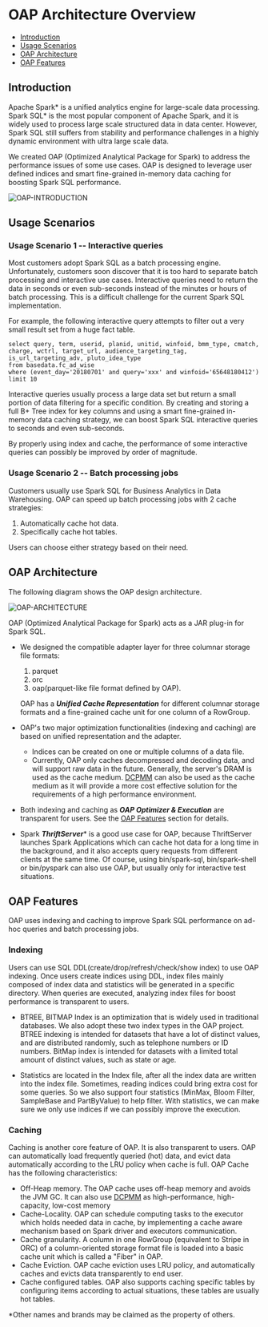 # OAP Architecture Overview


* [Introduction](#introduction)
* [Usage Scenarios](#Usage-Scenarios)
* [OAP Architecture](#oap-architecture)
* [OAP Features](#oap-Features)



## Introduction

Apache Spark\* is a unified analytics engine for large-scale data processing. Spark SQL\* is the most popular component of Apache Spark, and it is widely used to process large scale structured data in data center. However, Spark SQL still suffers from stability and performance challenges in a highly dynamic environment with ultra large scale data.

We created OAP (Optimized Analytical Package for Spark) to address the performance issues of some use cases. OAP is designed to leverage user defined indices and smart fine-grained in-memory data caching for boosting Spark SQL performance.


![OAP-INTRODUCTION](./image/OAP-Introduction.PNG)

## Usage Scenarios

### Usage Scenario 1 -- Interactive queries

Most customers adopt Spark SQL as a batch processing engine. Unfortunately, customers soon discover that it is too hard to separate batch processing and interactive use cases. Interactive queries need to return the data in seconds or even sub-seconds instead of the minutes or hours of batch processing. This is a difficult challenge for the current Spark SQL implementation.

For example, the following interactive query attempts to filter out a very small result set from a huge fact table.

```
select query, term, userid, planid, unitid, winfoid, bmm_type, cmatch, charge, wctrl, target_url, audience_targeting_tag, is_url_targeting_adv, pluto_idea_type
from basedata.fc_ad_wise
where (event_day='20180701' and query='xxx' and winfoid='65648180412')
limit 10
```

Interactive queries usually process a large data set but return a small portion of data filtering for a specific condition. By creating and storing a full B+ Tree index for key columns and using a smart fine-grained in-memory data caching strategy, we can boost Spark SQL interactive queries to seconds and even sub-seconds.

By properly using index and cache, the performance of some interactive queries can possibly be improved by order of magnitude.

### Usage Scenario 2 -- Batch processing jobs 

Customers usually use Spark SQL for Business Analytics in Data Warehousing. OAP can speed up batch processing jobs with 2 cache strategies:

1. Automatically cache hot data.
2. Specifically cache hot tables. 

Users can choose either strategy based on their need.

## OAP Architecture

The following diagram shows the OAP design architecture.

![OAP-ARCHITECTURE](./image/OAP-Architecture.PNG)

OAP (Optimized Analytical Package for Spark) acts as a JAR plug-in for Spark SQL.

- We designed the compatible adapter layer for three columnar storage file formats: 

   1. parquet
   2. orc
   3. oap(parquet-like file format defined by OAP).

   OAP has a ***Unified Cache Representation*** for different columnar storage formats and a fine-grained cache unit for one column of a RowGroup.

- OAP's two major optimization functionalities (indexing and caching) are based on unified representation and the adapter. 
   - Indices can be created on one or multiple columns of a data file. 
   - Currently, OAP only caches decompressed and decoding data, and will support raw data in the future. Generally, the server's DRAM is used as the cache medium. [DCPMM](https://www.intel.com/content/www/us/en/architecture-and-technology/optane-dc-persistent-memory.html) can also be used as the cache medium as it will provide a more cost effective solution for the requirements of a high performance environment.

- Both indexing and caching as ***OAP Optimizer & Execution*** are transparent for users. See the [OAP Features](#OAP-Features) section for details.

- Spark ***ThriftServer***\* is a good use case for OAP, because ThriftServer launches Spark Applications which can cache hot data for a long time in the background, and it also accepts query requests from different clients at the same time. Of course, using bin/spark-sql, bin/spark-shell or bin/pyspark can also use OAP, but usually only for interactive test situations.

## OAP Features

OAP uses indexing and caching to improve Spark SQL performance on ad-hoc queries and batch processing jobs.

### Indexing

Users can use SQL DDL(create/drop/refresh/check/show index) to use OAP indexing. Once users create indices using DDL, index files mainly composed of index data and statistics will be generated in a specific directory. When queries are executed, analyzing index files for boost performance is transparent to users.

- BTREE, BITMAP Index is an optimization that is widely used in traditional databases. We also adopt these two index types in the OAP project. BTREE indexing is intended for datasets that have a lot of distinct values, and are distributed randomly, such as telephone numbers or ID numbers. BitMap index is intended for datasets with a limited total amount of distinct values, such as state or age.

- Statistics are located in the Index file, after all the index data are written into the index file. Sometimes, reading indices could bring extra cost for some queries. So we also support four statistics (MinMax, Bloom Filter, SampleBase and PartByValue) to help filter. With statistics, we can make sure we only use indices if we can possibly improve the execution.

### Caching

Caching is another core feature of OAP. It is also transparent to users. OAP can automatically load frequently queried (hot) data, and evict data automatically according to the LRU policy when cache is full. OAP Cache has the following characteristics:

- Off-Heap memory. The OAP cache uses off-heap memory and avoids the JVM GC. It can also use [DCPMM](https://www.intel.com/content/www/us/en/architecture-and-technology/optane-dc-persistent-memory.html) as high-performance, high-capacity, low-cost memory
- Cache-Locality. OAP can schedule computing tasks to the executor which holds needed data in cache, by implementing a cache aware mechanism based on Spark driver and executors communication.
- Cache granularity. A column in one RowGroup (equivalent to Stripe in ORC) of a column-oriented storage format file is loaded into a basic cache unit which is called a "Fiber" in OAP.
- Cache Eviction. OAP cache eviction uses LRU policy, and automatically caches and evicts data transparently to end user.
- Cache configured tables. OAP also supports caching specific tables by configuring items according to actual situations, these tables are usually hot tables.

\*Other names and brands may be claimed as the property of others.



